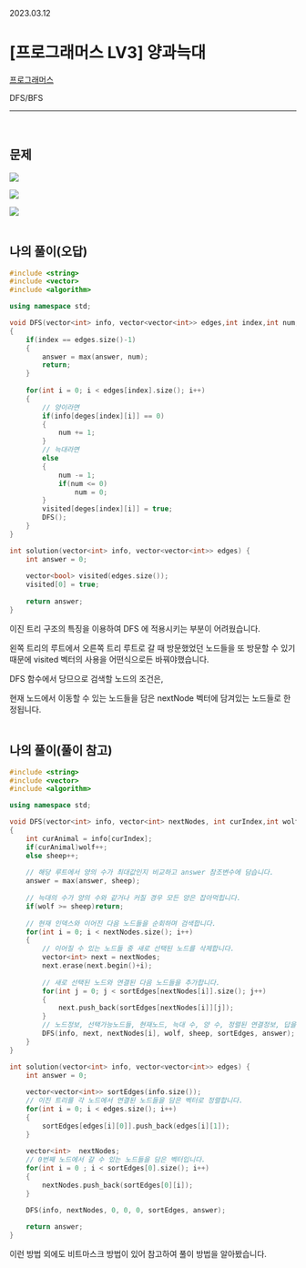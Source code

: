 2023.03.12

# __[프로그래머스 LV3] 양과늑대__

[프로그래머스](https://school.programmers.co.kr/learn/courses/30/lessons/92343)

DFS/BFS

---- 

<BR>

## __문제__

<img src = "https://user-images.githubusercontent.com/80774412/224552843-ca8e943d-8a7b-471d-b970-6cdd068124f2.PNG"></img>

<img src = "https://user-images.githubusercontent.com/80774412/224552848-284ec3e3-82fe-4643-aff1-7016ec7b4650.PNG"></img>

<img src = "https://user-images.githubusercontent.com/80774412/224552851-5316b65c-bf17-43f0-924f-c6a056cbf8e0.PNG"></img>
<BR><BR>


## __나의 풀이__(오답)
```c++
#include <string>
#include <vector>
#include <algorithm>

using namespace std;

void DFS(vector<int> info, vector<vector<int>> edges,int index,int num, int& answer)
{
    if(index == edges.size()-1)
    {
        answer = max(answer, num);
        return;
    }
    
    for(int i = 0; i < edges[index].size(); i++)
    {
        // 양이라면
        if(info[deges[index][i]] == 0)
        {
            num += 1;
        }
        // 늑대라면
        else
        {
            num -= 1;
            if(num <= 0)
                num = 0;
        }
        visited[deges[index][i]] = true;
        DFS();
    }
}

int solution(vector<int> info, vector<vector<int>> edges) {
    int answer = 0;
    
    vector<bool> visited(edges.size());
    visited[0] = true;
    
    return answer;
}
```

이진 트리 구조의 특징을 이용하여 DFS 에 적용시키는 부분이 어려웠습니다.

왼쪽 트리의 루트에서 오른쪽 트리 루트로 갈 때 방문했었던 노드들을 또 방문할 수 있기 때문에 visited 벡터의 사용을 어떤식으로든 바꿔야했습니다.

DFS 함수에서 당므으로 검색할 노드의 조건은,

현재 노드에서 이동할 수 있는 노드들을 담은 nextNode 벡터에 담겨있는 노드들로 한정됩니다.<br><Br>

## 나의 풀이(풀이 참고)
```c++
#include <string>
#include <vector>
#include <algorithm>

using namespace std;

void DFS(vector<int> info, vector<int> nextNodes, int curIndex,int wolf, int sheep, vector<vector<int>> sortEdges, int& answer)
{
    int curAnimal = info[curIndex];
    if(curAnimal)wolf++;
    else sheep++;
    
    // 해당 루트에서 양의 수가 최대값인지 비교하고 answer 참조변수에 담습니다.
    answer = max(answer, sheep);
    
    // 늑대의 수가 양의 수와 같거나 커질 경우 모든 양은 잡아먹힙니다.
    if(wolf >= sheep)return;
    
    // 현재 인덱스와 이어진 다음 노드들을 순회하며 검색합니다.
    for(int i = 0; i < nextNodes.size(); i++)
    {
        // 이어질 수 있는 노드들 중 새로 선택된 노드를 삭제합니다.
        vector<int> next = nextNodes;
        next.erase(next.begin()+i);
        
        // 새로 선택된 노드와 연결된 다음 노드들을 추가합니다.
        for(int j = 0; j < sortEdges[nextNodes[i]].size(); j++)
        {
            next.push_back(sortEdges[nextNodes[i]][j]);
        }
        // 노드정보, 선택가능노드들, 현재노드, 늑대 수, 양 수, 정렬된 연결정보, 답을 채울 변수
        DFS(info, next, nextNodes[i], wolf, sheep, sortEdges, answer);
    }
}

int solution(vector<int> info, vector<vector<int>> edges) {
    int answer = 0;
    
    vector<vector<int>> sortEdges(info.size());
    // 이진 트리를 각 노드에서 연결된 노드들을 담은 벡터로 정렬합니다.
    for(int i = 0; i < edges.size(); i++)
    {
        sortEdges[edges[i][0]].push_back(edges[i][1]);
    }
    
    vector<int>  nextNodes;
    // 0번째 노드에서 갈 수 있는 노드들을 담은 벡터입니다.
    for(int i = 0 ; i < sortEdges[0].size(); i++)
    {
        nextNodes.push_back(sortEdges[0][i]);
    }

    DFS(info, nextNodes, 0, 0, 0, sortEdges, answer);
    
    return answer;
}
```

이런 방법 외에도 비트마스크 방법이 있어 참고하여 풀이 방법을 알아봤습니다.

